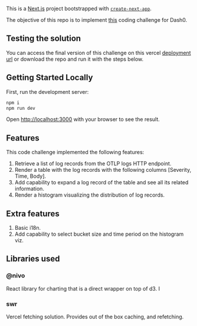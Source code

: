 This is a [Next.js](https://nextjs.org/) project bootstrapped with [`create-next-app`](https://github.com/vercel/next.js/tree/canary/packages/create-next-app).

The objective of this repo is to implement [this](https://github.com/dash0hq/take-home-assignments/tree/main/otlp-log-viewer) coding challenge for Dash0.

## Testing the solution

You can access the final version of this challenge on this vercel [deployment url](https://dash0-challenge.vercel.app/visualize) or download the repo and run it with the steps below.

## Getting Started Locally

First, run the development server:

```bash
npm i
npm run dev
```

Open [http://localhost:3000](http://localhost:3000) with your browser to see the result.

## Features

This code challenge implemented the following features:
1. Retrieve a list of log records from the OTLP logs HTTP endpoint.
2. Render a table with the log records with the following columns [Severity, Time, Body].
3. Add capability to expand a log record of the table and see all its related information.
4. Render a histogram visualizing the distribution of log records.

## Extra features
1. Basic i18n.
2. Add capability to select bucket size and time period on the histogram viz.

## Libraries used

### @nivo
React library for charting that is a direct wrapper on top of d3. I

### swr
Vercel fetching solution. Provides out of the box caching, and refetching.
